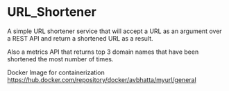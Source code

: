 # URL_Shortener

A simple URL shortener service that will accept a URL as an argument over a REST API 
and return a shortened URL as a result.

Also a metrics API that returns top 3 domain names that have been shortened the most
number of times.

Docker Image for containerization
https://hub.docker.com/repository/docker/avbhatta/myurl/general